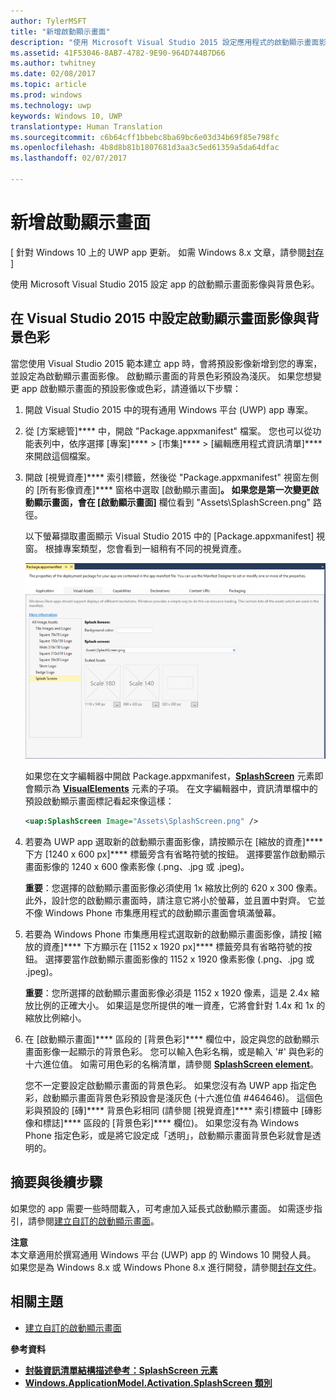 ```yaml
---
author: TylerMSFT
title: "新增啟動顯示畫面"
description: "使用 Microsoft Visual Studio 2015 設定應用程式的啟動顯示畫面影像與背景色彩。"
ms.assetid: 41F53046-8AB7-4782-9E90-964D744B7D66
ms.author: twhitney
ms.date: 02/08/2017
ms.topic: article
ms.prod: windows
ms.technology: uwp
keywords: Windows 10, UWP
translationtype: Human Translation
ms.sourcegitcommit: c6b64cff1bbebc8ba69bc6e03d34b69f85e798fc
ms.openlocfilehash: 4b8d8b81b1807681d3aa3c5ed61359a5da64dfac
ms.lasthandoff: 02/07/2017

---
```


# <a name="add-a-splash-screen"></a>新增啟動顯示畫面


\[ 針對 Windows 10 上的 UWP app 更新。 如需 Windows 8.x 文章，請參閱[封存](http://go.microsoft.com/fwlink/p/?linkid=619132) \]


使用 Microsoft Visual Studio 2015 設定 app 的啟動顯示畫面影像與背景色彩。

## <a name="set-the-splash-screen-image-and-background-color-in-visual-studio-2015"></a>在 Visual Studio 2015 中設定啟動顯示畫面影像與背景色彩


當您使用 Visual Studio 2015 範本建立 app 時，會將預設影像新增到您的專案，並設定為啟動顯示畫面影像。 啟動顯示畫面的背景色彩預設為淺灰。 如果您想變更 app 啟動顯示畫面的預設影像或色彩，請遵循以下步驟：

1.  開啟 Visual Studio 2015 中的現有通用 Windows 平台 (UWP) app 專案。
2.  從 [方案總管]**** 中，開啟 "Package.appxmanifest" 檔案。 您也可以從功能表列中，依序選擇 [專案]**** &gt; [市集]**** &gt; [編輯應用程式資訊清單]**** 來開啟這個檔案。
3.  開啟 [視覺資產]**** 索引標籤，然後從 "Package.appxmanifest" 視窗左側的 [所有影像資產]**** 窗格中選取 [啟動顯示畫面]****。 如果您是第一次變更啟動顯示畫面，會在 [啟動顯示畫面]**** 欄位看到 "Assets\\SplashScreen.png" 路徑。

    以下螢幕擷取畫面顯示 Visual Studio 2015 中的 [Package.appxmanifest] 視窗。 根據專案類型，您會看到一組稍有不同的視覺資產。

    ![顯示 visual studio 2013 中 [package.appxmanifest] 視窗的螢幕擷取畫面](images/appmanifest.png)

    如果您在文字編輯器中開啟 Package.appxmanifest，[**SplashScreen**](https://msdn.microsoft.com/library/windows/apps/br211467) 元素即會顯示為 [**VisualElements**](https://msdn.microsoft.com/library/windows/apps/br211471) 元素的子項。 在文字編輯器中，資訊清單檔中的預設啟動顯示畫面標記看起來像這樣：

    ```xml
    <uap:SplashScreen Image="Assets\SplashScreen.png" />
    ```

4.  若要為 UWP app 選取新的啟動顯示畫面影像，請按顯示在 [縮放的資產]**** 下方 [1240 x 600 px]**** 標籤旁含有省略符號的按鈕。 選擇要當作啟動顯示畫面影像的 1240 x 600 像素影像 (.png、.jpg 或 .jpeg)。

    **重要**：您選擇的啟動顯示畫面影像必須使用 1x 縮放比例的 620 x 300 像素。 此外，設計您的啟動顯示畫面時，請注意它將小於螢幕，並且置中對齊。 它並不像 Windows Phone 市集應用程式的啟動顯示畫面會填滿螢幕。

     

5.  若要為 Windows Phone 市集應用程式選取新的啟動顯示畫面影像，請按 [縮放的資產]**** 下方顯示在 [1152 x 1920 px]**** 標籤旁具有省略符號的按鈕。 選擇要當作啟動顯示畫面影像的 1152 x 1920 像素影像 (.png、.jpg 或 .jpeg)。

    **重要**：您所選擇的啟動顯示畫面影像必須是 1152 x 1920 像素，這是 2.4x 縮放比例的正確大小。 如果這是您所提供的唯一資產，它將會針對 1.4x 和 1x 的縮放比例縮小。

     

6.  在 [啟動顯示畫面]**** 區段的 [背景色彩]**** 欄位中，設定與您的啟動顯示畫面影像一起顯示的背景色彩。 您可以輸入色彩名稱，或是輸入 '\#' 與色彩的十六進位值。 如需可用色彩的名稱清單，請參閱 [**SplashScreen element**](https://msdn.microsoft.com/library/windows/apps/br211467)。

    您不一定要設定啟動顯示畫面的背景色彩。 如果您沒有為 UWP app 指定色彩，啟動顯示畫面背景色彩預設會是淺灰色 (十六進位值 \#464646)。 這個色彩與預設的 [磚]**** 背景色彩相同 (請參閱 [視覺資產]**** 索引標籤中 [磚影像和標誌]**** 區段的 [背景色彩]**** 欄位)。 如果您沒有為 Windows Phone 指定色彩，或是將它設定成「透明」，啟動顯示畫面背景色彩就會是透明的。

## <a name="summary-and-next-steps"></a>摘要與後續步驟


如果您的 app 需要一些時間載入，可考慮加入延長式啟動顯示畫面。 如需逐步指引，請參閱[建立自訂的啟動顯示畫面](create-a-customized-splash-screen.md)。

**注意**  
本文章適用於撰寫通用 Windows 平台 (UWP) app 的 Windows 10 開發人員。 如果您是為 Windows 8.x 或 Windows Phone 8.x 進行開發，請參閱[封存文件](http://go.microsoft.com/fwlink/p/?linkid=619132)。

 

## <a name="related-topics"></a>相關主題

* [建立自訂的啟動顯示畫面](create-a-customized-splash-screen.md)

**參考資料**

* [**封裝資訊清單結構描述參考：SplashScreen 元素**](https://msdn.microsoft.com/library/windows/apps/br211467)
* [**Windows.ApplicationModel.Activation.SplashScreen 類別**](https://msdn.microsoft.com/library/windows/apps/br224763)

 

 

